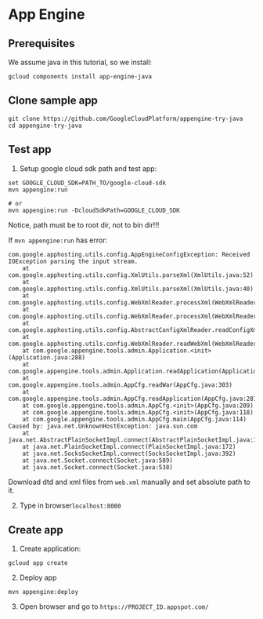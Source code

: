 # App Engine

## Prerequisites

We assume java in this tutorial, so we install:

```
gcloud components install app-engine-java
```

## Clone sample app

```
git clone https://github.com/GoogleCloudPlatform/appengine-try-java
cd appengine-try-java
```

## Test app

1. Setup google cloud sdk path and test app:

```
set GOOGLE_CLOUD_SDK=PATH_TO/google-cloud-sdk
mvn appengine:run 

# or
mvn appengine:run -DcloudSdkPath=GOOGLE_CLOUD_SDK
```

Notice, path must be to root dir, not to bin dir!!!

If `mvn appengine:run` has error: 

```
com.google.apphosting.utils.config.AppEngineConfigException: Received IOException parsing the input stream.
	at com.google.apphosting.utils.config.XmlUtils.parseXml(XmlUtils.java:52)
	at com.google.apphosting.utils.config.XmlUtils.parseXml(XmlUtils.java:40)
	at com.google.apphosting.utils.config.WebXmlReader.processXml(WebXmlReader.java:119)
	at com.google.apphosting.utils.config.WebXmlReader.processXml(WebXmlReader.java:20)
	at com.google.apphosting.utils.config.AbstractConfigXmlReader.readConfigXml(AbstractConfigXmlReader.java:89)
	at com.google.apphosting.utils.config.WebXmlReader.readWebXml(WebXmlReader.java:96)
	at com.google.appengine.tools.admin.Application.<init>(Application.java:288)
	at com.google.appengine.tools.admin.Application.readApplication(Application.java:532)
	at com.google.appengine.tools.admin.AppCfg.readWar(AppCfg.java:303)
	at com.google.appengine.tools.admin.AppCfg.readApplication(AppCfg.java:281)
	at com.google.appengine.tools.admin.AppCfg.<init>(AppCfg.java:209)
	at com.google.appengine.tools.admin.AppCfg.<init>(AppCfg.java:118)
	at com.google.appengine.tools.admin.AppCfg.main(AppCfg.java:114)
Caused by: java.net.UnknownHostException: java.sun.com
	at java.net.AbstractPlainSocketImpl.connect(AbstractPlainSocketImpl.java:184)
	at java.net.PlainSocketImpl.connect(PlainSocketImpl.java:172)
	at java.net.SocksSocketImpl.connect(SocksSocketImpl.java:392)
	at java.net.Socket.connect(Socket.java:589)
	at java.net.Socket.connect(Socket.java:538)
```

Download dtd and xml files from `web.xml` manually and set absolute path to it. 

2. Type in browser`localhost:8080`

## Create app

1. Create application:

```
gcloud app create
```

2. Deploy app

```
mvn appengine:deploy
```

3. Open browser and go to `https://PROJECT_ID.appspot.com/`

